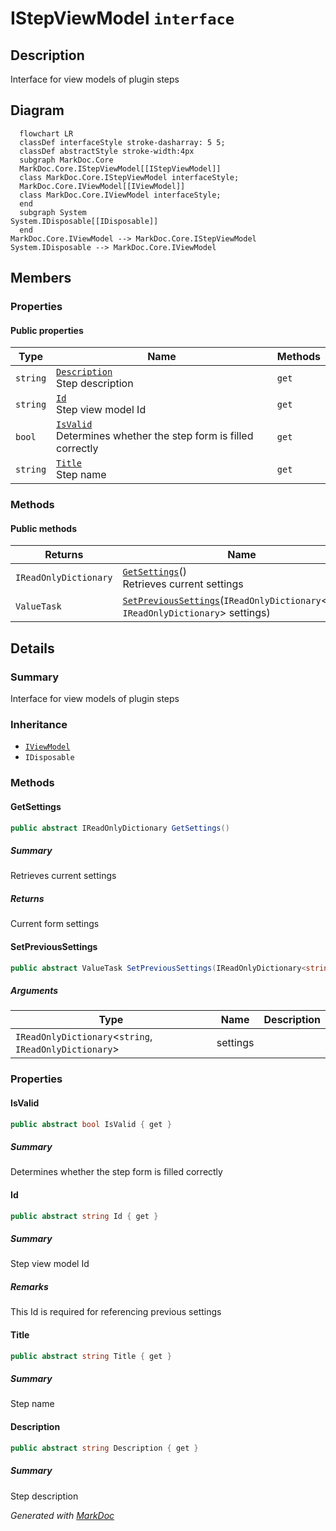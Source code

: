 # IStepViewModel `interface`

## Description
Interface for view models of plugin steps

## Diagram
```mermaid
  flowchart LR
  classDef interfaceStyle stroke-dasharray: 5 5;
  classDef abstractStyle stroke-width:4px
  subgraph MarkDoc.Core
  MarkDoc.Core.IStepViewModel[[IStepViewModel]]
  class MarkDoc.Core.IStepViewModel interfaceStyle;
  MarkDoc.Core.IViewModel[[IViewModel]]
  class MarkDoc.Core.IViewModel interfaceStyle;
  end
  subgraph System
System.IDisposable[[IDisposable]]
  end
MarkDoc.Core.IViewModel --> MarkDoc.Core.IStepViewModel
System.IDisposable --> MarkDoc.Core.IViewModel
```

## Members
### Properties
#### Public  properties
| Type | Name | Methods |
| --- | --- | --- |
| `string` | [`Description`](markdoc/core/IStepViewModel.md#description)<br>Step description | `get` |
| `string` | [`Id`](markdoc/core/IStepViewModel.md#id)<br>Step view model Id | `get` |
| `bool` | [`IsValid`](markdoc/core/IStepViewModel.md#isvalid)<br>Determines whether the step form is filled correctly | `get` |
| `string` | [`Title`](markdoc/core/IStepViewModel.md#title)<br>Step name | `get` |

### Methods
#### Public  methods
| Returns | Name |
| --- | --- |
| `IReadOnlyDictionary` | [`GetSettings`](markdoc/core/IStepViewModel.md#getsettings)()<br>Retrieves current settings |
| `ValueTask` | [`SetPreviousSettings`](markdoc/core/IStepViewModel.md#setprevioussettings)(`IReadOnlyDictionary`&lt;`string`, `IReadOnlyDictionary`&gt; settings) |

## Details
### Summary
Interface for view models of plugin steps

### Inheritance
 - [
`IViewModel`
](./IViewModel.md)
 - `IDisposable`

### Methods
#### GetSettings
```csharp
public abstract IReadOnlyDictionary GetSettings()
```
##### Summary
Retrieves current settings

##### Returns
Current form settings

#### SetPreviousSettings
```csharp
public abstract ValueTask SetPreviousSettings(IReadOnlyDictionary<string, IReadOnlyDictionary> settings)
```
##### Arguments
| Type | Name | Description |
| --- | --- | --- |
| `IReadOnlyDictionary`&lt;`string`, `IReadOnlyDictionary`&gt; | settings |   |

### Properties
#### IsValid
```csharp
public abstract bool IsValid { get }
```
##### Summary
Determines whether the step form is filled correctly

#### Id
```csharp
public abstract string Id { get }
```
##### Summary
Step view model Id

##### Remarks
This Id is required for referencing previous settings

#### Title
```csharp
public abstract string Title { get }
```
##### Summary
Step name

#### Description
```csharp
public abstract string Description { get }
```
##### Summary
Step description

*Generated with* [*MarkDoc*](https://github.com/hailstorm75/MarkDoc.Core)
